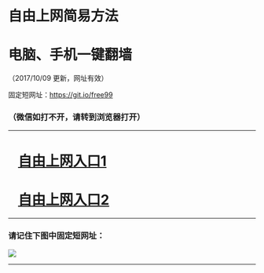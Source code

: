 ﻿# 自由上网简易方法

# 电脑、手机一键翻墙

（2017/10/09 更新，网址有效）

固定短网址：https://git.io/free99

### （微信如打不开，请转到浏览器打开）


***





# &nbsp;&nbsp; <a href="http://ft3189315419.fwq-tz-1001.info/fwqtz01.html?t=100900126541 " target="_blank">自由上网入口1</a>
# &nbsp;&nbsp; <a href="http://ft1912518216.fwq-tz-1002.info/fwqtz02.html?t=10090017837 " target="_blank">自由上网入口2</a>
***

### 请记住下图中固定短网址：

<img src="https://s3-us-west-2.amazonaws.com/fwq-1001/yjfq-20170905okok.png" /> 


***

